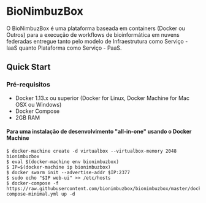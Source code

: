 # BioNimbuzBox

O BioNimbuzBox é uma plataforma baseada em containers (Docker ou Outros) para a execução de workflows de bioinformática em nuvens federadas entregue tanto pelo modelo de Infraestrutura como Serviço - IaaS quanto Plataforma como Serviço - PaaS.

## Quick Start

### Pré-requisitos
- Docker 1.13.x ou superior (Docker for Linux, Docker Machine for Mac OSX ou Windows)
- Docker Compose
- 2GB RAM

#### Para uma instalação de desenvolvimento "all-in-one" usando o Docker Machine
```
$ docker-machine create -d virtualbox --virtualbox-memory 2048 bionimbuzbox
$ eval $(docker-machine env bionimbuzbox)
$ IP=$(docker-machine ip bionimbuzbox)
$ docker swarm init --advertise-addr $IP:2377
$ sudo echo "$IP web-ui" >> /etc/hosts
$ docker-compose -f https://raw.githubusercontent.com/bionimbuzbox/bionimbuzbox/master/docker-compose-minimal.yml up -d
```



